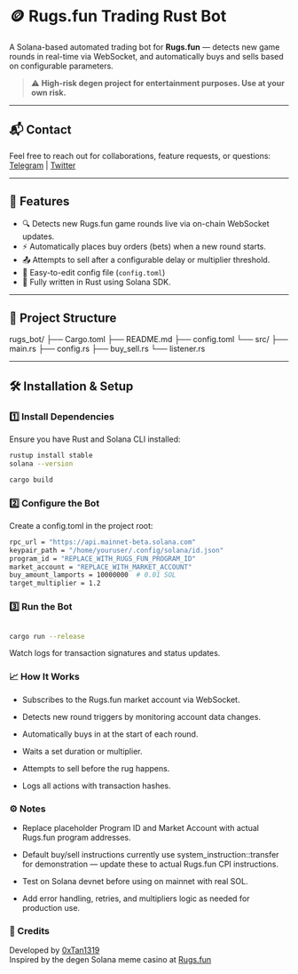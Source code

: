 # 🪙 Rugs.fun Trading Rust Bot

A Solana-based automated trading bot for **Rugs.fun** — detects new game rounds in real-time via WebSocket, and automatically buys and sells based on configurable parameters.

> ⚠️ **High-risk degen project for entertainment purposes. Use at your own risk.**

---

## 📬 Contact

Feel free to reach out for collaborations, feature requests, or questions: [Telegram](https://t.me/shiny0103) | [Twitter](https://x.com/0xTan1319)

---

## 📌 Features

- 🔍 Detects new Rugs.fun game rounds live via on-chain WebSocket updates.
- ⚡ Automatically places buy orders (bets) when a new round starts.
- 📤 Attempts to sell after a configurable delay or multiplier threshold.
- 📝 Easy-to-edit config file (`config.toml`)
- 🦀 Fully written in Rust using Solana SDK.

---

## 📂 Project Structure

rugs_bot/
├── Cargo.toml
├── README.md
├── config.toml
└── src/
├── main.rs
├── config.rs
├── buy_sell.rs
└── listener.rs


---

## 🛠️ Installation & Setup

### 1️⃣ Install Dependencies

Ensure you have Rust and Solana CLI installed:

```bash
rustup install stable
solana --version

cargo build
```

### 2️⃣ Configure the Bot

Create a config.toml in the project root:

```bash
rpc_url = "https://api.mainnet-beta.solana.com"
keypair_path = "/home/youruser/.config/solana/id.json"
program_id = "REPLACE_WITH_RUGS_FUN_PROGRAM_ID"
market_account = "REPLACE_WITH_MARKET_ACCOUNT"
buy_amount_lamports = 10000000  # 0.01 SOL
target_multiplier = 1.2
```

### 3️⃣ Run the Bot

```bash

cargo run --release

```

Watch logs for transaction signatures and status updates.

### 📈 How It Works

- Subscribes to the Rugs.fun market account via WebSocket.

- Detects new round triggers by monitoring account data changes.

- Automatically buys in at the start of each round.

- Waits a set duration or multiplier.

- Attempts to sell before the rug happens.

- Logs all actions with transaction hashes.

### ⚙️ Notes

- Replace placeholder Program ID and Market Account with actual Rugs.fun program addresses.

- Default buy/sell instructions currently use system_instruction::transfer for demonstration — update these to actual Rugs.fun CPI instructions.

- Test on Solana devnet before using on mainnet with real SOL.

- Add error handling, retries, and multipliers logic as needed for production use.

### 🙏 Credits

Developed by [0xTan1319](https://github.com/0xTan1319)  
Inspired by the degen Solana meme casino at [Rugs.fun](https://rugs.fun)